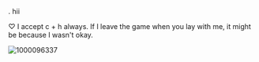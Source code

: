. hii

♡ I accept c + h always. If I leave the game when you lay with me, it might be because I wasn't okay.

![1000096337](https://github.com/user-attachments/assets/d45a8768-4c01-45a0-9aa4-b62aac5e6790)
